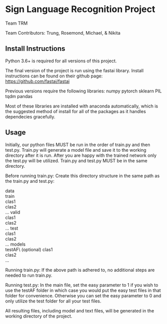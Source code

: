 # Sign Language Recognition Project
Team TRM

Team Contributors: Trung, Rosemond, Michael, & Nikita

## Install Instructions
Python 3.6+ is required for all versions of this project.

The final version of the project is run using the fastai library.
Install instructions can be found on their github page: https://github.com/fastai/fastai

Previous versions require the following libraries:
numpy
pytorch
sklearn
PIL
tqdm
pandas

Most of these libraries are installed with anaconda automatically, which is the suggested method of install for all of the packages as it handles dependecies gracefully.

## Usage
Initially, our python files MUST be run in the order of train.py and then test.py. Train.py will generate a model file and save it to the working directory after it is run. After you are happy with the trained network only the test.py will be utilized. Train.py and test.py MUST be in the same directory.

Before running train.py:
  Create this directory structure in the same path as the train.py and test.py:

  data\
    train\
      clas1\
      clas2\
      ...
    valid\
      clas1\
      clas2\
      ...
    test\
      clas1\
      clas2\
      ...
    models\
    testAF\ (optional)
      clas1\
      clas2\
      ...

Running train.py:
  If the above path is adhered to, no additional steps are needed to run train.py.

Running test.py:
  In the main file, set the easy parameter to 1 if you wish to use the testAF folder in which case you would put the easy test files in that folder for convenience. Otherwise you can set the easy parameter to 0 and only utilize the test folder for all your test files.

All resulting files, including model and text files, will be generated in the working directory of the project.
